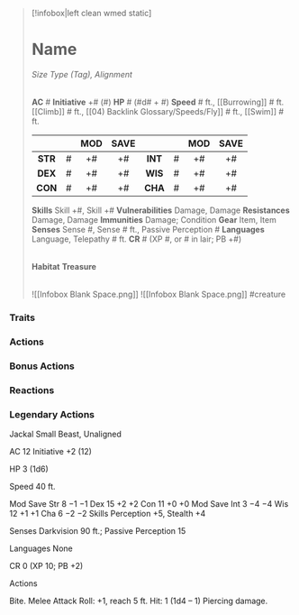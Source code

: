> [!infobox|left clean wmed static]
> # Name
> *Size Type (Tag), Alignment*
> 
> | |
> | - |
> **AC** # **Initiative** +# (#)
> **HP** # (#d# + #)
> **Speed** # ft., [[Burrowing]] # ft. [[Climb]] # ft., [[04) Backlink Glossary/Speeds/Fly]] # ft., [[Swim]] # ft.
> 
> | | | MOD | SAVE | | | MOD | SAVE |
> | :-: | :-: | :-: | :-: | :-: | :-: | :-: | :-: |
> | **STR** | # | +# | +# | **INT** | # | +# | +# | 
> | **DEX** | # | +# | +# | **WIS** | # | +# | +# |
> | **CON** | # | +# | +# | **CHA** | # | +# | +# |
> **Skills** Skill +#, Skill +#
> **Vulnerabilities** Damage, Damage
> **Resistances** Damage, Damage
> **Immunities** Damage; Condition
> **Gear** Item, Item
> **Senses** Sense #, Sense # ft., Passive Perception #
> **Languages** Language, Telepathy # ft.
> **CR** # (XP #, or # in lair; PB +#)
>
> | |
> | - |
> **Habitat**
> **Treasure**
> 
> | |
> | - |
> ![[Infobox Blank Space.png]]
> ![[Infobox Blank Space.png]]
> #creature 


### Traits
### Actions
### Bonus Actions
### Reactions
### Legendary Actions
Jackal
Small Beast, Unaligned

AC 12 Initiative +2 (12)

HP 3 (1d6)

Speed 40 ft.

Mod	Save
Str	8	−1	−1
Dex	15	+2	+2
Con	11	+0	+0
Mod	Save
Int	3	−4	−4
Wis	12	+1	+1
Cha	6	−2	−2
Skills Perception +5, Stealth +4

Senses Darkvision 90 ft.; Passive Perception 15

Languages None

CR 0 (XP 10; PB +2)

Actions

Bite. Melee Attack Roll: +1, reach 5 ft. Hit: 1 (1d4 – 1) Piercing damage.